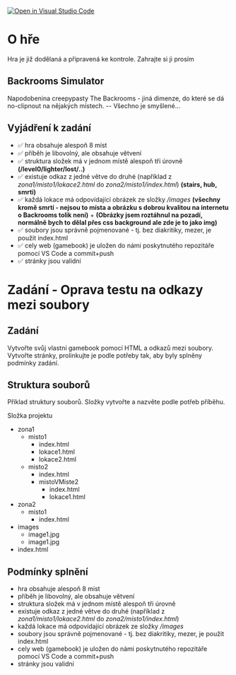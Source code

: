 [![Open in Visual Studio Code](https://classroom.github.com/assets/open-in-vscode-c66648af7eb3fe8bc4f294546bfd86ef473780cde1dea487d3c4ff354943c9ae.svg)](https://classroom.github.com/online_ide?assignment_repo_id=9231626&assignment_repo_type=AssignmentRepo)

# O hře

Hra je již dodělaná a připravená ke kontrole.
Zahrajte si ji prosím

## Backrooms Simulator

Napodobenina creepypasty The Backrooms - jiná dimenze, do které se dá no-clipnout na nějakých místech. -- Všechno je smyšlené...

## Vyjádření k zadání

* ✅ hra obsahuje alespoň 8 míst 
* ✅ příběh je libovolný, ale obsahuje větvení 
* ✅ struktura složek má v jednom místě alespoň tři úrovně  **(/level0/lighter/lost/..)**
* ✅ existuje odkaz z jedné větve do druhé (například z *zona1/misto1/lokace2.html* do *zona2/misto1/index.html*)  **(stairs, hub, smrti)**
* ✅ každá lokace má odpovídající obrázek ze složky */images*  **(všechny kromě smrtí - nejsou to místa a obrázku s dobrou kvalitou na internetu o Backrooms tolik není)** + **(Obrázky jsem roztáhnul na pozadí, normálně bych to dělal přes css background ale zde je to jako img)**
* ✅ soubory jsou správně pojmenované - tj. bez diakritiky, mezer, je použit index.html 
* ✅ cely web (gamebook) je uložen do námi poskytnutého repozitáře pomocí VS Code a commit+push 
* ✅ stránky jsou validní 


# Zadání - Oprava testu na odkazy mezi soubory

## Zadání

Vytvořte svůj vlastní gamebook pomocí HTML a odkazů mezi soubory. Vytvořte stránky, prolinkujte je podle potřeby tak, aby byly splněny podmínky zadání.

## Struktura souborů

Příklad struktury souborů. Složky vytvořte a nazvěte podle potřeb příběhu.

Složka projektu

* zona1
    * misto1
        * index.html
        * lokace1.html
        * lokace2.html
    * misto2
        * index.html
        * mistoVMiste2
            * index.html
            * lokace1.html
* zona2
    * misto1
        * index.html
* images
    * image1.jpg
    * image1.jpg
* index.html

## Podmínky splnění

* hra obsahuje alespoň 8 míst
* příběh je libovolný, ale obsahuje větvení
* struktura složek má v jednom místě alespoň tři úrovně
* existuje odkaz z jedné větve do druhé (například z *zona1/misto1/lokace2.html* do *zona2/misto1/index.html*)
* každá lokace má odpovídající obrázek ze složky */images*
* soubory jsou správně pojmenované - tj. bez diakritiky, mezer, je použit index.html
* cely web (gamebook) je uložen do námi poskytnutého repozitáře pomocí VS Code a commit+push
* stránky jsou validní
